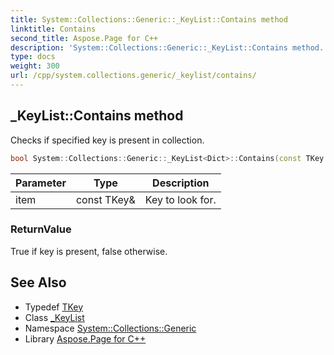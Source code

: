 ```yaml
---
title: System::Collections::Generic::_KeyList::Contains method
linktitle: Contains
second_title: Aspose.Page for C++
description: 'System::Collections::Generic::_KeyList::Contains method. Checks if specified key is present in collection in C++.'
type: docs
weight: 300
url: /cpp/system.collections.generic/_keylist/contains/
---
```

## _KeyList::Contains method


Checks if specified key is present in collection.

```cpp
bool System::Collections::Generic::_KeyList<Dict>::Contains(const TKey &item) const override
```


| Parameter | Type | Description |
| --- | --- | --- |
| item | const TKey\& | Key to look for. |

### ReturnValue

True if key is present, false otherwise.

## See Also

* Typedef [TKey](../tkey/)
* Class [_KeyList](../)
* Namespace [System::Collections::Generic](../../)
* Library [Aspose.Page for C++](../../../)
